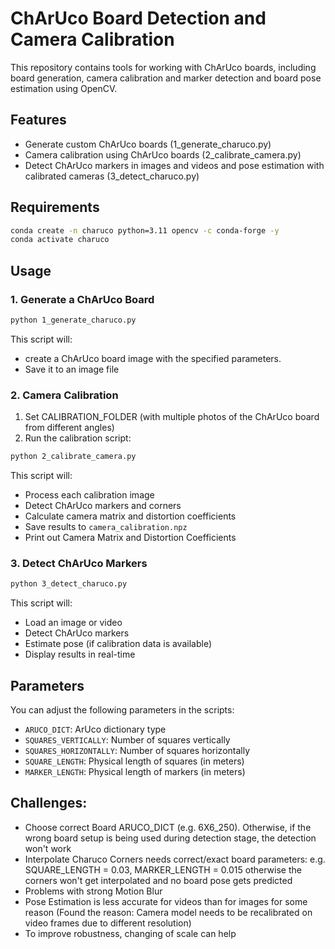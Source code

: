 # ChArUco Board Detection and Camera Calibration

This repository contains tools for working with ChArUco boards, including board generation, camera calibration and marker detection and board pose estimation using OpenCV.

## Features

- Generate custom ChArUco boards (1_generate_charuco.py)
- Camera calibration using ChArUco boards (2_calibrate_camera.py)
- Detect ChArUco markers in images and videos and pose estimation with calibrated cameras (3_detect_charuco.py)

## Requirements

```bash
conda create -n charuco python=3.11 opencv -c conda-forge -y
conda activate charuco
```

## Usage

### 1. Generate a ChArUco Board

```bash
python 1_generate_charuco.py
```

This script will: 
- create a ChArUco board image with the specified parameters.
- Save it to an image file

### 2. Camera Calibration

1. Set CALIBRATION_FOLDER (with multiple photos of the ChArUco board from different angles)
2. Run the calibration script:

```bash
python 2_calibrate_camera.py
```

This script will:
- Process each calibration image
- Detect ChArUco markers and corners
- Calculate camera matrix and distortion coefficients
- Save results to `camera_calibration.npz`
- Print out Camera Matrix and Distortion Coefficients

### 3. Detect ChArUco Markers

```bash
python 3_detect_charuco.py
```

This script will:
- Load an image or video
- Detect ChArUco markers
- Estimate pose (if calibration data is available)
- Display results in real-time

## Parameters

You can adjust the following parameters in the scripts:

- `ARUCO_DICT`: ArUco dictionary type
- `SQUARES_VERTICALLY`: Number of squares vertically
- `SQUARES_HORIZONTALLY`: Number of squares horizontally
- `SQUARE_LENGTH`: Physical length of squares (in meters)
- `MARKER_LENGTH`: Physical length of markers (in meters)


## Challenges:
- Choose correct Board ARUCO_DICT (e.g. 6X6_250). Otherwise, if the wrong board setup is being used during detection stage, the detection won't work
- Interpolate Charuco Corners needs correct/exact board parameters: e.g. SQUARE_LENGTH = 0.03, MARKER_LENGTH = 0.015 otherwise the corners won't get interpolated and no board pose gets predicted
- Problems with strong Motion Blur
- Pose Estimation is less accurate for videos than for images for some reason (Found the reason: Camera model needs to be recalibrated on video frames due to different resolution)
- To improve robustness, changing of scale can help 